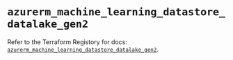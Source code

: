 # `azurerm_machine_learning_datastore_datalake_gen2`

Refer to the Terraform Registory for docs: [`azurerm_machine_learning_datastore_datalake_gen2`](https://registry.terraform.io/providers/hashicorp/azurerm/3.71.0/docs/resources/machine_learning_datastore_datalake_gen2).
